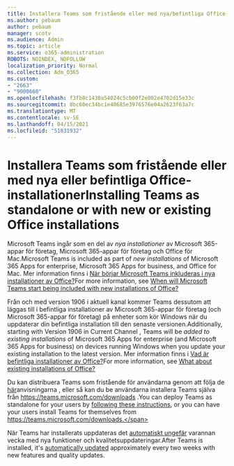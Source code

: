 ```yaml
---
title: Installera Teams som fristående eller med nya/befintliga Office-installationer
ms.author: pebaum
author: pebaum
manager: scotv
ms.audience: Admin
ms.topic: article
ms.service: o365-administration
ROBOTS: NOINDEX, NOFOLLOW
localization_priority: Normal
ms.collection: Adm_O365
ms.custom:
- "2663"
- "9000660"
ms.openlocfilehash: f3fb8c1430a54024c5cb00f2e002e4702d15e33c
ms.sourcegitcommit: 8bc60ec34bc1e40685e3976576e04a2623f63a7c
ms.translationtype: MT
ms.contentlocale: sv-SE
ms.lasthandoff: 04/15/2021
ms.locfileid: "51831932"
---
```

# <a name="installing-teams-as-standalone-or-with-new-or-existing-office-installations"></a><span data-ttu-id="36893-102">Installera Teams som fristående eller med nya eller befintliga Office-installationer</span><span class="sxs-lookup"><span data-stu-id="36893-102">Installing Teams as standalone or with new or existing Office installations</span></span>

<span data-ttu-id="36893-103">Microsoft Teams ingår som en del av *nya installationer* av Microsoft 365-appar för företag, Microsoft 365-appar för företag och Office för Mac.</span><span class="sxs-lookup"><span data-stu-id="36893-103">Microsoft Teams is included as part of *new installations* of Microsoft 365 Apps for enterprise, Microsoft 365 Apps for business, and Office for Mac.</span></span> <span data-ttu-id="36893-104">Mer information finns i [När börjar Microsoft Teams inkluderas i nya installationer av Office?](https://docs.microsoft.com/deployoffice/teams-install#when-will-microsoft-teams-start-being-included-with-new-installations-of-microsoft-365-apps)</span><span class="sxs-lookup"><span data-stu-id="36893-104">For more information, see [When will Microsoft Teams start being included with new installations of Office?](https://docs.microsoft.com/deployoffice/teams-install#when-will-microsoft-teams-start-being-included-with-new-installations-of-microsoft-365-apps)</span></span>

<span data-ttu-id="36893-105">Från och med version 1906 i aktuell  kanal kommer Teams dessutom att läggas till i befintliga installationer av Microsoft 365-appar för företag (och Microsoft 365-appar för företag) på enheter som kör Windows när du uppdaterar din befintliga installation till den senaste versionen.</span><span class="sxs-lookup"><span data-stu-id="36893-105">Additionally, starting with Version 1906 in Current Channel , Teams will be *added to existing installations* of Microsoft 365 Apps for enterprise (and Microsoft 365 Apps for business) on devices running Windows when you update your existing installation to the latest version.</span></span> <span data-ttu-id="36893-106">Mer information finns i [Vad är befintliga installationer av Office?](https://docs.microsoft.com/deployoffice/teams-install#what-about-existing-installations-of-microsoft-365-apps)</span><span class="sxs-lookup"><span data-stu-id="36893-106">For more information, see [What about existing installations of Office?](https://docs.microsoft.com/deployoffice/teams-install#what-about-existing-installations-of-microsoft-365-apps)</span></span>

<span data-ttu-id="36893-107">Du kan distribuera Teams som fristående för användarna genom att följa de [här](https://docs.microsoft.com/MicrosoftTeams/msi-deployment)anvisningarna , eller så kan du be användarna installera Teams själva från https://teams.microsoft.com/downloads .</span><span class="sxs-lookup"><span data-stu-id="36893-107">You can deploy Teams as standalone for your users by [following these instructions](https://docs.microsoft.com/MicrosoftTeams/msi-deployment),  or you can have your users install Teams for themselves from https://teams.microsoft.com/downloads.</span></span>

<span data-ttu-id="36893-108">När Teams har installerats uppdateras det [automatiskt ungefär](https://docs.microsoft.com/deployoffice/teams-install#feature-and-quality-updates-for-microsoft-teams) varannan vecka med nya funktioner och kvalitetsuppdateringar.</span><span class="sxs-lookup"><span data-stu-id="36893-108">After Teams is installed, it's [automatically updated](https://docs.microsoft.com/deployoffice/teams-install#feature-and-quality-updates-for-microsoft-teams) approximately every two weeks with new features and quality updates.</span></span> 

